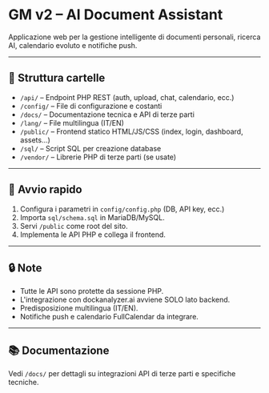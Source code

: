 # GM v2 – AI Document Assistant

Applicazione web per la gestione intelligente di documenti personali, ricerca AI, calendario evoluto e notifiche push.

---

## 📁 Struttura cartelle

- `/api/` – Endpoint PHP REST (auth, upload, chat, calendario, ecc.)
- `/config/` – File di configurazione e costanti
- `/docs/` – Documentazione tecnica e API di terze parti
- `/lang/` – File multilingua (IT/EN)
- `/public/` – Frontend statico HTML/JS/CSS (index, login, dashboard, assets...)
- `/sql/` – Script SQL per creazione database
- `/vendor/` – Librerie PHP di terze parti (se usate)

---

## 🚀 Avvio rapido

1. Configura i parametri in `config/config.php` (DB, API key, ecc.)
2. Importa `sql/schema.sql` in MariaDB/MySQL.
3. Servi `/public` come root del sito.
4. Implementa le API PHP e collega il frontend.

---

## 🔒 Note

- Tutte le API sono protette da sessione PHP.
- L'integrazione con dockanalyzer.ai avviene SOLO lato backend.
- Predisposizione multilingua (IT/EN).
- Notifiche push e calendario FullCalendar da integrare.

---

## 📚 Documentazione

Vedi `/docs/` per dettagli su integrazioni API di terze parti e specifiche tecniche.
